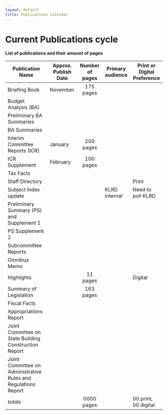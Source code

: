 ```yaml
---
layout: default
title: Publications Calendar
---
```


# Current Publications cycle

**List of publications and their amount of pages**

| Publication Name | Approx. Publish Date | Number of pages | Primary audience | Print or Digital Preference | 
| --- | --- | :---: | --- | --- |
| Briefing Book | November | 175 pages | | | 
| Budget Analysis (BA) | | | |  |
| Preliminary BA Summaries | | | |  |
| BA Summaries | | | | |
| Interim Committee Reports (ICR) | January | 200 pages |  | |
| ICR Supplement | February | 100 pages |  | |
| Tax Facts | | | | |
| Staff Directory | | | |  Print |
| Subject Index update | | | KLRD internal | Need to poll KLRD |
| Preliminary Summary (PS) and Supplement 1 | | |  | |
| PS Supplement 2 | | | | |
| Subcommittee Reports | | || |
| Omnibus Memo | | | | |
| Highlights | | 11 pages | | Digital | 
| Summary of Legislation | | 163 pages |  | |
| Fiscal Facts | | | | |
| Appropriations Report | | | | | 
| Joint Committee on State Building Construction Report | | | | |
| Joint Committee on Administrative Rules and Regulations Report | | | | |
| *totals* | | 0000 pages | | 00 print, 00 digital |


